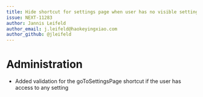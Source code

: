 ```yaml
---
title: Hide shortcut for settings page when user has no visible settings
issue: NEXT-11283
author: Jannis Leifeld
author_email: j.leifeld@haokeyingxiao.com 
author_github: @jleifeld
---
```

# Administration
* Added validation for the goToSettingsPage shortcut if the user has access to any setting
